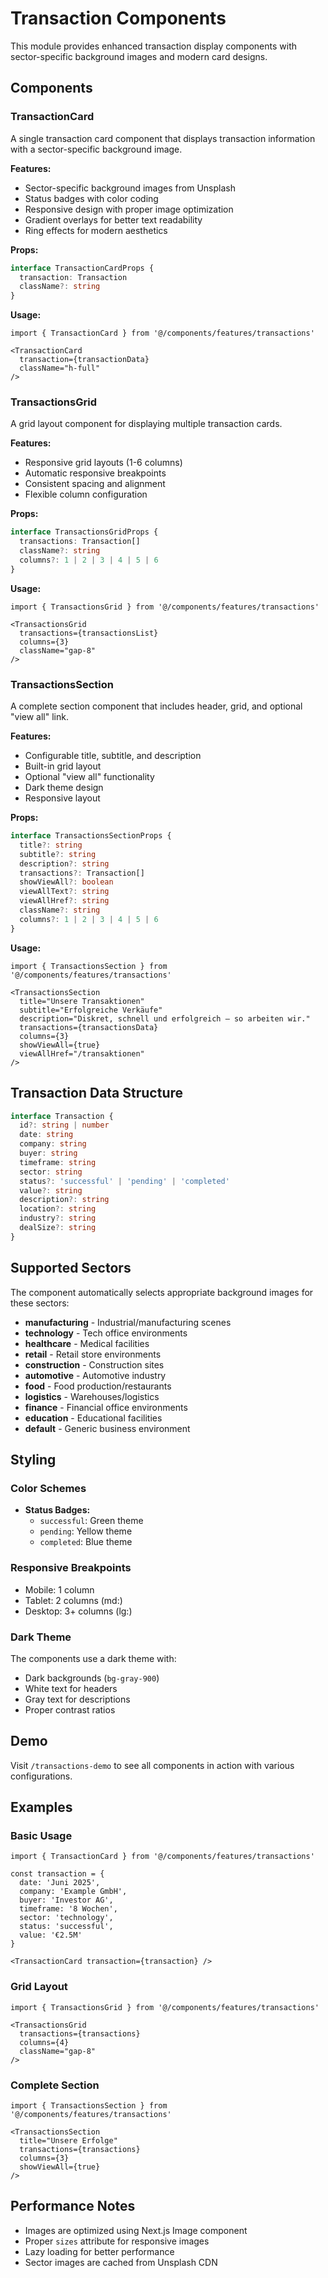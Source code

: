 # Transaction Components

This module provides enhanced transaction display components with sector-specific background images and modern card designs.

## Components

### TransactionCard

A single transaction card component that displays transaction information with a sector-specific background image.

**Features:**
- Sector-specific background images from Unsplash
- Status badges with color coding
- Responsive design with proper image optimization
- Gradient overlays for better text readability
- Ring effects for modern aesthetics

**Props:**
```typescript
interface TransactionCardProps {
  transaction: Transaction
  className?: string
}
```

**Usage:**
```tsx
import { TransactionCard } from '@/components/features/transactions'

<TransactionCard 
  transaction={transactionData} 
  className="h-full"
/>
```

### TransactionsGrid

A grid layout component for displaying multiple transaction cards.

**Features:**
- Responsive grid layouts (1-6 columns)
- Automatic responsive breakpoints
- Consistent spacing and alignment
- Flexible column configuration

**Props:**
```typescript
interface TransactionsGridProps {
  transactions: Transaction[]
  className?: string
  columns?: 1 | 2 | 3 | 4 | 5 | 6
}
```

**Usage:**
```tsx
import { TransactionsGrid } from '@/components/features/transactions'

<TransactionsGrid 
  transactions={transactionsList} 
  columns={3}
  className="gap-8"
/>
```

### TransactionsSection

A complete section component that includes header, grid, and optional "view all" link.

**Features:**
- Configurable title, subtitle, and description
- Built-in grid layout
- Optional "view all" functionality
- Dark theme design
- Responsive layout

**Props:**
```typescript
interface TransactionsSectionProps {
  title?: string
  subtitle?: string
  description?: string
  transactions?: Transaction[]
  showViewAll?: boolean
  viewAllText?: string
  viewAllHref?: string
  className?: string
  columns?: 1 | 2 | 3 | 4 | 5 | 6
}
```

**Usage:**
```tsx
import { TransactionsSection } from '@/components/features/transactions'

<TransactionsSection 
  title="Unsere Transaktionen"
  subtitle="Erfolgreiche Verkäufe"
  description="Diskret, schnell und erfolgreich – so arbeiten wir."
  transactions={transactionsData}
  columns={3}
  showViewAll={true}
  viewAllHref="/transaktionen"
/>
```

## Transaction Data Structure

```typescript
interface Transaction {
  id?: string | number
  date: string
  company: string
  buyer: string
  timeframe: string
  sector: string
  status?: 'successful' | 'pending' | 'completed'
  value?: string
  description?: string
  location?: string
  industry?: string
  dealSize?: string
}
```

## Supported Sectors

The component automatically selects appropriate background images for these sectors:

- **manufacturing** - Industrial/manufacturing scenes
- **technology** - Tech office environments
- **healthcare** - Medical facilities
- **retail** - Retail store environments
- **construction** - Construction sites
- **automotive** - Automotive industry
- **food** - Food production/restaurants
- **logistics** - Warehouses/logistics
- **finance** - Financial office environments
- **education** - Educational facilities
- **default** - Generic business environment

## Styling

### Color Schemes
- **Status Badges:**
  - `successful`: Green theme
  - `pending`: Yellow theme
  - `completed`: Blue theme

### Responsive Breakpoints
- Mobile: 1 column
- Tablet: 2 columns (md:)
- Desktop: 3+ columns (lg:)

### Dark Theme
The components use a dark theme with:
- Dark backgrounds (`bg-gray-900`)
- White text for headers
- Gray text for descriptions
- Proper contrast ratios

## Demo

Visit `/transactions-demo` to see all components in action with various configurations.

## Examples

### Basic Usage
```tsx
import { TransactionCard } from '@/components/features/transactions'

const transaction = {
  date: 'Juni 2025',
  company: 'Example GmbH',
  buyer: 'Investor AG',
  timeframe: '8 Wochen',
  sector: 'technology',
  status: 'successful',
  value: '€2.5M'
}

<TransactionCard transaction={transaction} />
```

### Grid Layout
```tsx
import { TransactionsGrid } from '@/components/features/transactions'

<TransactionsGrid 
  transactions={transactions} 
  columns={4}
  className="gap-8"
/>
```

### Complete Section
```tsx
import { TransactionsSection } from '@/components/features/transactions'

<TransactionsSection 
  title="Unsere Erfolge"
  transactions={transactions}
  columns={3}
  showViewAll={true}
/>
```

## Performance Notes

- Images are optimized using Next.js Image component
- Proper `sizes` attribute for responsive images
- Lazy loading for better performance
- Sector images are cached from Unsplash CDN
